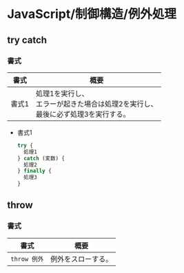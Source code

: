 # JavaScript/制御構造/例外処理

## try catch

### 書式

| 書式  | 概要                                                         |
| ----- | ------------------------------------------------------------ |
| 書式1 | 処理1を実行し、<br />エラーが起きた場合は処理2を実行し、<br />最後に必ず処理3を実行する。 |

- 書式1

  ```js
  try {
    処理1
  } catch (変数) {
    処理2
  } finally {
    処理3
  }
  ```

## throw

### 書式

| 書式         | 概要               |
| ------------ | ------------------ |
| `throw 例外` | 例外をスローする。 |
